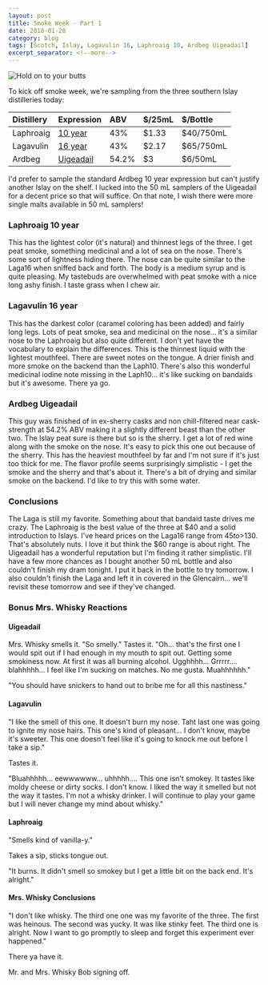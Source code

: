```yaml
---
layout: post
title: Smoke Week - Part 1
date: 2018-01-28
category: blog
tags: [Scotch, Islay, Lagavulin 16, Laphroaig 10, Ardbeg Uigeadail]
excerpt_separator: <!--more-->
---
```


![Hold on to your butts]({{site.baseurl}}/images/2018-01-28-sam.gif)

To kick off smoke week, we're sampling from the three southern Islay distilleries today:

<!--more-->

| Distillery | Expression | ABV | $/25mL | $/Bottle |
| :--- | :--- | :--- | :--- | :--- |
| Laphroaig | [10 year](https://www.laphroaig.com/product/laphroaig-10-year-old/) | 43% | $1.33 | $40/750mL |
| Lagavulin | [16 year](https://www.malts.com/en-us/our-whisky-collection/lagavulin/lagavulin-16-years-old/) | 43% | $2.17 | $65/750mL |
| Ardbeg | [Uigeadail](https://www.ardbeg.com/en-US/whisky/ultimate-range/uigeadail) | 54.2% | $3 | $6/50mL |


I'd prefer to sample the standard Ardbeg 10 year expression but can't justify another Islay on the shelf. I lucked into the 50 mL samplers of the Uigeadail for a decent price so that will suffice. On that note, I wish there were more single malts available in 50 mL samplers!

### Laphroaig 10 year

This has the lightest color (it's natural) and thinnest legs of the three. I get peat smoke, something medicinal and a lot of sea on the nose. There's some sort of lightness hiding there. The nose can be quite similar to the Laga16 when sniffed back and forth. The body is a medium syrup and is quite pleasing. My tastebuds are overwhelmed with peat smoke with a nice long ashy finish. I taste grass when I chew air.

### Lagavulin 16 year

This has the darkest color (caramel coloring has been added) and fairly long legs. Lots of peat smoke, sea and medicinal on the nose... it's a similar nose to the Laphroaig but also quite different. I don't yet have the vocabulary to explain the differences. This is the thinnest liquid with the lightest mouthfeel. There are sweet notes on the tongue. A drier finish and more smoke on the backend than the Laph10. There's also this wonderful medicinal iodine note missing in the Laph10... it's like sucking on bandaids but it's awesome. There ya go.

### Ardbeg Uigeadail

This guy was finished of in ex-sherry casks and non chill-filtered near cask-strength at 54.2% ABV making it a slightly different beast than the other two. The Islay peat sure is there but so is the sherry. I get a lot of red wine along with the smoke on the nose. It's easy to pick this one out because of the sherry. This has the heaviest mouthfeel by far and I'm not sure if it's just too thick for me. The flavor profile seems surprisingly simplistic - I get the smoke and the sherry and that's about it. There's a bit of drying and similar smoke on the backend. I'd like to try this with some water.

### Conclusions

The Laga is still my favorite. Something about that bandaid taste drives me crazy. The Laphroaig is the best value of the three at $40 and a solid introduction to Islays. I've heard prices on the Laga16 range from $45 to >$130. That's absolutely nuts. I love it but think the $60 range is about right. The Uigeadail has a wonderful reputation but I'm finding it rather simplistic. I'll have a few more chances as I bought another 50 mL bottle and also couldn't finish my dram tonight. I put it back in the bottle to try tomorrow. I also couldn't finish the Laga and left it in covered in the Glencairn... we'll revisit these tomorrow and see if they've changed.

### Bonus Mrs. Whisky Reactions

#### Uigeadail

Mrs. Whisky smells it. "So smelly." Tastes it. "Oh... that's the first one I would spit out if I had enough in my mouth to spit out. Getting some smokiness now. At first it was all burning alcohol. Ugghhhh... Grrrrr.... blahhhhh... I feel like I'm sucking on matches. No me gusta. Muahhhhhh."

"You should have snickers to hand out to bribe me for all this nastiness."

#### Lagavulin

"I like the smell of this one. It doesn't burn my nose. Taht last one was going to ignite my nose hairs. This one's kind of pleasant... I don't know, maybe it's sweeter. This one doesn't feel like it's going to knock me out before I take a sip."

Tastes it.

"Bluahhhhh... eewwwwww... uhhhhh.... This one isn't smokey. It tastes like moldy cheese or dirty socks. I don't know. I liked the way it smelled but not the way it tastes. I'm not a whisky drinker. I will continue to play your game but I will never change my mind about whisky."

#### Laphroaig

"Smells kind of vanilla-y."

Takes a sip, sticks tongue out.

"It burns. It didn't smell so smokey but I get a little bit on the back end. It's alright."

#### Mrs. Whisky Conclusions

"I don't like whisky. The third one one was my favorite of the three. The first was heinous. The second was yucky. It was like stinky feet. The third one is alright. Now I want to go promptly to sleep and forget this experiment ever happened."

There ya have it.

Mr. and Mrs. Whisky Bob signing off.
